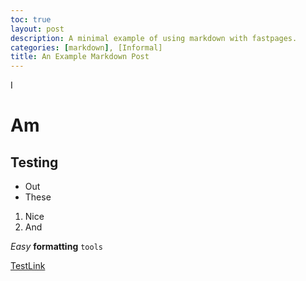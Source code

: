 ```yaml
---
toc: true
layout: post
description: A minimal example of using markdown with fastpages.
categories: [markdown], [Informal]
title: An Example Markdown Post
---
```

I

# Am

## Testing

- Out
- These

1. Nice
2. And

*Easy*
**formatting**
`tools`

[TestLink](https://www.youtube.com/watch?v=1QCeS1XRqis)